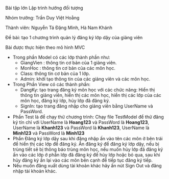 Bài tập lớn Lập trình hướng đối tượng

Nhóm trưởng: Trần Duy Việt Hoằng

Thành viên: Nguyễn Tá Đặng Minh, Hà Nam Khánh

Đề bài: tạo 1 chương trình quản lý đăng ký lớp dậy của giảng viên

Bài được thực hiện theo mô hình MVC 
- Trong phần Model có các lớp thành phần như:
  + GiangVien : thông tin cơ bản của 1 giảng viên.
  + MonHoc : thông tin cơ bản của các môn học.
  + Class: thông tin cơ bản của 1 lớp.
  + Admin: khởi tạo thông tin của các giảng viên và các môn học.
- Trong Phần View có các thành phần:
  + DangKy: tạo trang đăng ký môn học với các chức năng: Hiển thị thông tin giảng viên, hiển thị các môn học, hiển thị các lớp của các môn học, đăng ký lớp, hủy lớp đã đăng ký.
  + SignIn: tạo trang đăng nhập cho giảng viên bằng UserName và PassWord.
- Phần Test là để chạy thử chương trình: Chạy file TestModel để thử đăng ký tín chỉ với UserName là **Hoang123** và PassWord là **Hoang123**, UserName là **Khanh123** và PassWord là **Khanh123**, UserName là **Minh123** và PassWord là **Minh123**
- Phần Đăng ký lớp dậy sau khi đăng nhập ấn vào tên các môn ở bên trái để hiển thị các lớp để đăng ký. Ấn đăng ký để đăng ký lớp dậy, nếu bị trùng tiết sẽ bị thông báo trùng môn học, nếu muốn hủy lớp đã đăng ký ấn vào các lớp ở phần lớp đã đăng ký để hủy lớp hoặc bỏ qua, sau khi hủy đăng ký ấn lại vào các môn bên cạnh để tiếp tục đăng ký tiếp.
- Nếu muốn đăng xuất dùng tài khoản khác hãy ấn nút Sign Out và đăng nhập tài khoản khác.
